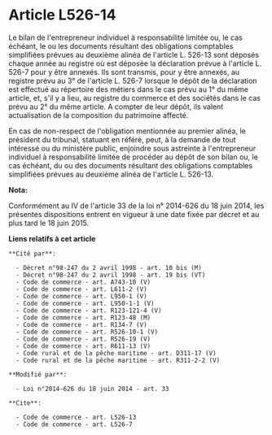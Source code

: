 # Article L526-14

Le bilan de l'entrepreneur individuel à responsabilité limitée ou, le cas échéant, le ou les documents résultant des
obligations comptables simplifiées prévues au deuxième alinéa de l'article L. 526-13 sont déposés chaque année au registre où
est déposée la déclaration prévue à l'article L. 526-7 pour y être annexés. Ils sont transmis, pour y être annexés, au
registre prévu au 3° de l'article L. 526-7 lorsque le dépôt de la déclaration est effectué au répertoire des métiers dans le
cas prévu au 1° du même article, et, s'il y a lieu, au registre du commerce et des sociétés dans le cas prévu au 2° du même
article. A compter de leur dépôt, ils valent actualisation de la composition du patrimoine affecté. 

En cas de non-respect de l'obligation mentionnée au premier alinéa, le président du tribunal, statuant en référé, peut, à la
demande de tout intéressé ou du ministère public, enjoindre sous astreinte à l'entrepreneur individuel à responsabilité
limitée de procéder au dépôt de son bilan ou, le cas échéant, du ou des documents résultant des obligations comptables
simplifiées prévues au deuxième alinéa de l'article L. 526-13.

**Nota:**

Conformément au IV de l'article 33 de la loi n° 2014-626 du 18 juin 2014, les présentes dispositions entrent en vigueur à une
date fixée par décret et au plus tard le 18 juin 2015.

**Liens relatifs à cet article**

	**Cité par**:

	  - Décret n°98-247 du 2 avril 1998 - art. 10 bis (M)
	  - Décret n°98-247 du 2 avril 1998 - art. 19 bis (VT)
	  - Code de commerce - art. A743-10 (V)
	  - Code de commerce - art. L611-2 (V)
	  - Code de commerce - art. L950-1 (V)
	  - Code de commerce - art. L950-1-1 (V)
	  - Code de commerce - art. R123-121-4 (V)
	  - Code de commerce - art. R123-48 (M)
	  - Code de commerce - art. R134-7 (V)
	  - Code de commerce - art. R526-10-1 (V)
	  - Code de commerce - art. R526-19 (V)
	  - Code de commerce - art. R611-13 (V)
	  - Code rural et de la pêche maritime - art. D311-17 (V)
	  - Code rural et de la pêche maritime - art. R311-2-2 (V)

	**Modifié par**:

	  - Loi n°2014-626 du 18 juin 2014 - art. 33

	**Cite**:

	  - Code de commerce - art. L526-13
	  - Code de commerce - art. L526-7
